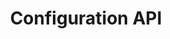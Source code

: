 ---
title: "Configuration API"
type: "api-reference"
version: "0.3"
desc: "Configuration API is a service for storing configuration of license."
color: "#8129e2"     
---